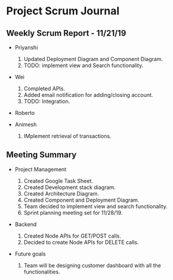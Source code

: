 # Project Scrum Journal
## Weekly Scrum Report - 11/21/19

* Priyanshi
  1. Updated Deployment Diagram and Component Diagram.
  2. TODO: implement view and Search functionality.
  

* Wei
  1. Completed APIs.
  2. Added email notification for adding/closing account.
  3. TODO: Integration.

* Roberto


* Animesh
  1. IMplement retrieval of transactions.

## Meeting Summary

* Project Management
  1. Created Google Task Sheet.
  2. Created Development stack diagram.
  3. Created Architecture Diagram.
  4. Created Component and Deployment Diagram.
  5. Team decided to implement view and search functionality.
  6. Sprint planning meeting set for 11/28/19.
* Backend
  1. Created Node APIs for GET/POST calls.
  2. Decided to create Node APIs for DELETE calls.
  
* Future goals
  1. Team will be designing customer dashboard with all the functionalities.
